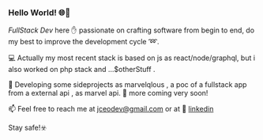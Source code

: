 ### Hello World! :globe_with_meridians:👋
*FullStack Dev* here :raised_hand: passionate on crafting software from begin to end, do my best to improve the development cycle :loop:. 

💻 Actually my most recent stack is based on js as react/node/graphql, but i also worked on php stack and ...$otherStuff .

🔭 Developing some sideprojects as marvelqlous , a poc of a fullstack app from a external api , as marvel api.
🚀 more coming very soon!

📫 Feel free to reach me at jceodev@gmail.com or at :briefcase: [linkedin](https://www.linkedin.com/in/jcxk) 

Stay safe!☣️ 

<!--
**jcxk/jcxk** is a ✨ _special_ ✨ repository because its `README.md` (this file) appears on your GitHub profile.

Here are some ideas to get you started:

- 🔭 I’m currently working on ...
- 🌱 I’m currently learning ...
- 👯 I’m looking to collaborate on ...
- 🤔 I’m looking for help with ...
- 💬 Ask me about ...
- 📫 How to reach me: ...
- 😄 Pronouns: ...
- ⚡ Fun fact: ...
-->
